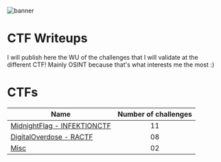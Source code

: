 ![banner](https://i.ibb.co/q0GPPC5/1500x500.jpg)

# CTF Writeups

I will publish here the WU of the challenges that I will validate at the different CTF! Mainly OSINT because that's what interests me the most :)

# CTFs

| Name                                                             | Number of challenges | 
|------------------------------------------------------------------|:--------------------:|
| [MidnightFlag - INFEKTIONCTF](MidnightFlagCTF)                   |          11          |
| [DigitalOverdose - RACTF](DigitalOverdose)                       |          08          |
| [Misc](Misc)                                                     |          02          |

